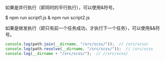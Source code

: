 如果是并行执行（即同时的平行执行），可以使用&符号。

$ npm run script1.js & npm run script2.js

如果是继发执行（即只有前一个任务成功，才执行下一个任务），可以使用&&符号。

```js
console.log(path.join(__dirname, "/src/scss/"));  // /src/scss/
console.log(path.resolve(__dirname, "/src/scss/"));  // /src/scss
console.log(__dirname + "/src/scss/");  // //src/scss/
```